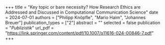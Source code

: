 +++
title = "Key topic or bare necessity? How Research Ethics are Addressed and Discussed in Computational Communication Science"
date = 2024-07-01
authors = ["Philipp Knöpfle", "Mario Haim", "Johannes Breuer"]
publication_types = ["2"]
abstract = ""
selected = false
publication = "*Publizistik*"
url_pdf = "https://link.springer.com/content/pdf/10.1007/s11616-024-00846-7.pdf"
+++